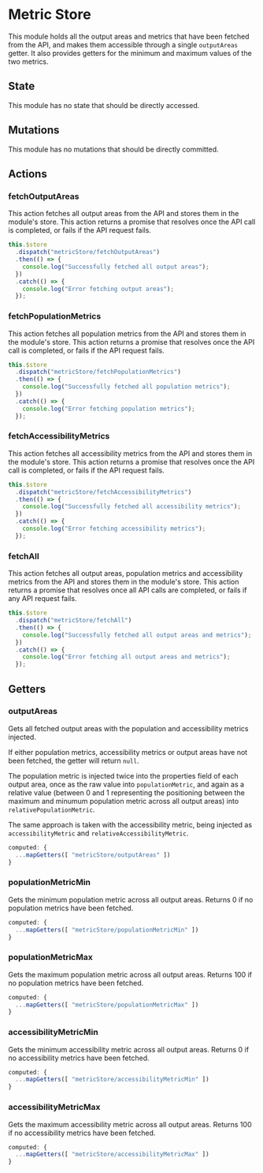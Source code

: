 # Metric Store

This module holds all the output areas and metrics that have been fetched from the API, and makes them accessible through a single `outputAreas` getter. It also provides getters for the minimum and maximum values of the two metrics.

## State

This module has no state that should be directly accessed.

## Mutations

This module has no mutations that should be directly committed.

## Actions

### fetchOutputAreas
This action fetches all output areas from the API and stores them in the module's store. This action returns a promise that resolves once the API call is completed, or fails if the API request fails.
```js
this.$store
  .dispatch("metricStore/fetchOutputAreas")
  .then(() => {
    console.log("Successfully fetched all output areas");
  })
  .catch(() => {
    console.log("Error fetching output areas");
  });
```

### fetchPopulationMetrics
This action fetches all population metrics from the API and stores them in the module's store. This action returns a promise that resolves once the API call is completed, or fails if the API request fails.
```js
this.$store
  .dispatch("metricStore/fetchPopulationMetrics")
  .then(() => {
    console.log("Successfully fetched all population metrics");
  })
  .catch(() => {
    console.log("Error fetching population metrics");
  });
```

### fetchAccessibilityMetrics
This action fetches all accessibility metrics from the API and stores them in the module's store. This action returns a promise that resolves once the API call is completed, or fails if the API request fails.
```js
this.$store
  .dispatch("metricStore/fetchAccessibilityMetrics")
  .then(() => {
    console.log("Successfully fetched all accessibility metrics");
  })
  .catch(() => {
    console.log("Error fetching accessibility metrics");
  });
```

### fetchAll
This action fetches all output areas, population metrics and accessibility metrics from the API and stores them in the module's store. This action returns a promise that resolves once all API calls are completed, or fails if any API request fails.
```js
this.$store
  .dispatch("metricStore/fetchAll")
  .then(() => {
    console.log("Successfully fetched all output areas and metrics");
  })
  .catch(() => {
    console.log("Error fetching all output areas and metrics");
  });
```

## Getters

### outputAreas
Gets all fetched output areas with the population and accessibility metrics injected.

If either population metrics, accessibility metrics or output areas have not been fetched, the getter will return `null`.

The population metric is injected twice into the properties field of each output area, once as the raw value into `populationMetric`, and again as a relative value (between 0 and 1 representing the positioning between the maximum and minumum population metric across all output areas) into `relativePopulationMetric`.

The same approach is taken with the accessibility metric, being injected as `accessibilityMetric` and `relativeAccessibilityMetric`.
```js
computed: {
  ...mapGetters([ "metricStore/outputAreas" ])
}
```

### populationMetricMin
Gets the minimum population metric across all output areas. Returns 0 if no population metrics have been fetched.
```js
computed: {
  ...mapGetters([ "metricStore/populationMetricMin" ])
}
```

### populationMetricMax
Gets the maximum population metric across all output areas. Returns 100 if no population metrics have been fetched.
```js
computed: {
  ...mapGetters([ "metricStore/populationMetricMax" ])
}
```

### accessibilityMetricMin
Gets the minimum accessibility metric across all output areas. Returns 0 if no accessibility metrics have been fetched.
```js
computed: {
  ...mapGetters([ "metricStore/accessibilityMetricMin" ])
}
```

### accessibilityMetricMax
Gets the maximum accessibility metric across all output areas. Returns 100 if no accessibility metrics have been fetched.
```js
computed: {
  ...mapGetters([ "metricStore/accessibilityMetricMax" ])
}
```
